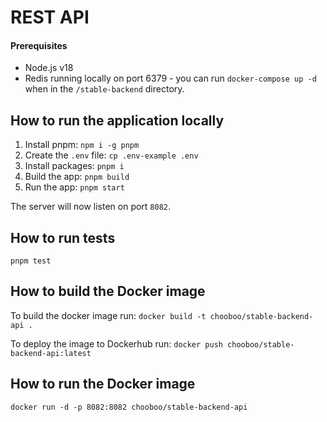 # REST API 

#### Prerequisites
- Node.js v18
- Redis running locally on port 6379 - you can run `docker-compose up -d` when in the 
`/stable-backend` directory.

## How to run the application locally

1. Install pnpm:  `npm i -g pnpm`
2. Create the `.env` file: `cp .env-example .env`
3. Install packages: `pnpm i`
4. Build the app: `pnpm build`
5. Run the app: `pnpm start`

The server will now listen on port `8082`.

## How to run tests

`pnpm test`

## How to build the Docker image

To build the docker image run: `docker build -t chooboo/stable-backend-api .`

To deploy the image to Dockerhub run: `docker push chooboo/stable-backend-api:latest`

## How to run the Docker image

`docker run -d -p 8082:8082 chooboo/stable-backend-api`

